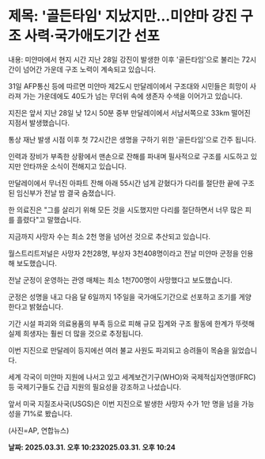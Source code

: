 # **제목: '골든타임' 지났지만…미얀마 강진 구조 사력·국가애도기간 선포**

  내용: 미얀마에서 현지 시간 지난 28일 강진이 발생한 이후 '골든타임'으로 불리는 72시간이 넘어간 가운데 구조 노력이 계속되고 있습니다.

31일 AFP통신 등에 따르면 미얀마 제2도시 만달레이에서 구조대와 시민들은 희망이 사라져 가는 가운데에도 40도가 넘는 무더위 속에 생존자 수색을 이어가고 있습니다.

지진은 앞서 지난 28일 낮 12시 50분 중부 만달레이에서 서남서쪽으로 33km 떨어진 지점서 발생했습니다.

통상 재난 발생 시점 이후 첫 72시간은 생명을 구하기 위한 '골든타임'으로 간주 됩니다.

인력과 장비가 부족한 상황에서 맨손으로 잔해를 파내며 필사적으로 구조를 시도하고 있지만 안타까운 소식이 전해지고 있습니다.

만달레이에서 무너진 아파트 잔해 아래 55시간 넘게 갇혔다가 다리를 절단한 끝에 구조된 임신부가 전날 밤 결국 숨졌습니다.

한 의료진은 "그를 살리기 위해 모든 것을 시도했지만 다리를 절단하면서 너무 많은 피를 흘렸다"고 말했습니다.

지금까지 사망자 수는 최소 2천 명을 넘어선 것으로 추산되고 있습니다.

월스트리트저널은 사망자 2천28명, 부상자 3천408명이라고 전날 미얀마 군정을 인용해 보도했습니다.

전날 군정이 운영하는 관영 매체는 최소 1천700명이 사망했다고 보도했습니다.

군정은 성명을 내고 다음 달 6일까지 1주일을 국가애도기간으로 선포하고 조기를 게양한다고 밝혔습니다.

기간 시설 파괴와 의료용품의 부족 등으로 피해 규모 집계와 구조 활동에 한계가 뚜렷해 실제 희생자는 훨씬 더 많을 것으로 추정됩니다.

이번 지진으로 만달레이 등지에선 여러 불교 사원도 파괴되고 승려들이 목숨을 잃었습니다.

세계 각국이 미얀마 지원에 나서고 있고 세계보건기구(WHO)와 국제적십자연맹(IFRC) 등 국제기구들도 긴급 지원의 필요성을 강조하고 나섰습니다.

앞서 미국 지질조사국(USGS)은 이번 지진으로 발생한 사망자 수가 1만 명을 넘을 가능성을 71%로 봤습니다.

(사진=AP, 연합뉴스)

  **날짜: 2025.03.31. 오후 10:232025.03.31. 오후 10:24**